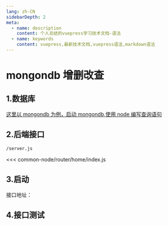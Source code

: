 ```yaml
---
lang: zh-CN
sidebarDepth: 2
meta:
  - name: description
    content: 个人总结的vuepress学习技术文档-语法
  - name: keywords
    content: vuepress,最新技术文档,vuepress语法,markdown语法
---
```


# mongondb 增删改查

## 1.数据库

<a href="/web-mysql/base/practice/3.gitlab.html">这里以 mongondb 为例，启动 mongondb,使用 node 编写查询语句</a>

## 2.后端接口

`/server.js`

<<< common-node/router/home/index.js

## 3.启动

接口地址：

## 4.接口测试
